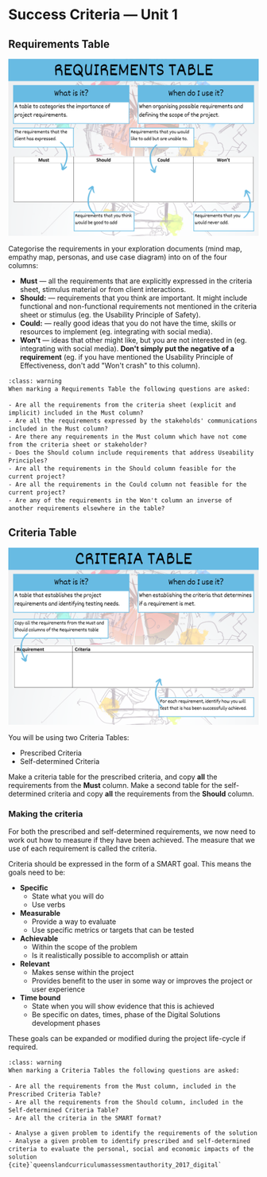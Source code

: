 # Success Criteria &mdash; Unit 1

## Requirements Table

![Requirements Table Summary](assets/requirements_table.png)

Categorise the requirements in your exploration documents (mind map, empathy map, personas, and use case diagram) into on of the four columns:

- **Must** &mdash; all the requirements that are explicitly expressed in the criteria sheet, stimulus material or from client interactions.
- **Should:** &mdash; requirements that you think are important. It might include functional and non-functional requirements not mentioned in the criteria sheet or stimulus (eg. the Usability Principle of Safety).
- **Could:** &mdash; really good ideas that you do not have the time, skills or resources to implement (eg. integrating with social media).
- **Won't** &mdash; ideas that other might like, but you are not interested in (eg. integrating with social media). **Don't simply put the negative of a requirement** (eg. if you have mentioned the Usability Principle of Effectiveness, don't add "Won't crash" to this column).

```{admonition} Checking the Requirements Table for Unit 1
:class: warning
When marking a Requirements Table the following questions are asked:

- Are all the requirements from the criteria sheet (explicit and implicit) included in the Must column?
- Are all the requirements expressed by the stakeholds' communications included in the Must column?
- Are there any requirements in the Must column which have not come from the criteria sheet or stakeholder?
- Does the Should column include requirements that address Useability Principles?
- Are all the requirements in the Should column feasible for the current project?
- Are all the requirements in the Could column not feasible for the current project?
- Are any of the requirements in the Won't column an inverse of another requirements elsewhere in the table?
```

## Criteria Table

![Criteria Table Summary](assets/criteria_table.png)

You will be using two Criteria Tables:

- Prescribed Criteria
- Self-determined Criteria

Make a criteria table for the prescribed criteria, and copy **all** the requirements from the **Must** column. Make a second table for the self-determined criteria and copy **all** the requirements from the **Should** column.

### Making the criteria

For both the prescribed and self-determined requirements, we now need to work out how to measure if they have been achieved. The measure that we use of each requirement is called the criteria.

Criteria should be expressed in the form of a SMART goal. This means the goals need to be:

- **Specific**
  - State what you will do
  - Use verbs
- **Measurable**
  - Provide a way to evaluate
  - Use specific metrics or targets that can be tested
- **Achievable**
  - Within the scope of the problem
  - Is it realistically possible to accomplish or attain
- **Relevant**
  - Makes sense within the project
  - Provides benefit to the user in some way or improves the project or user experience
- **Time bound**
  - State when you will show evidence that this is achieved
  - Be specific on dates, times, phase of the Digital Solutions development phases

These goals can be expanded or modified during the project life-cycle if required.

```{admonition} Checking Criteria Tables for Unit 1
:class: warning
When marking a Criteria Tables the following questions are asked:

- Are all the requirements from the Must column, included in the Prescribed Criteria Table?
- Are all the requirements from the Should column, included in the Self-determined Criteria Table?
- Are all the criteria in the SMART format?
```

```{admonition} Unit 1 subject matter covered:
- Analyse a given problem to identify the requirements of the solution
- Analyse a given problem to identify prescribed and self-determined criteria to evaluate the personal, social and economic impacts of the solution
{cite}`queenslandcurriculumassessmentauthority_2017_digital`
```
